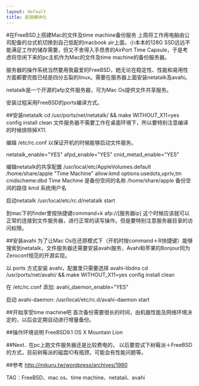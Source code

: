 ```yaml
---
layout: default
title: 前端模块化
---
```


#在FreeBSD上搭建Mac的文件及time machine备份服务
上周将工作用电脑由公司配备的台式机切换到自己低配的macbook air上面，小本本的128G SSD远远不能满足工作的储存需要，但又不舍得入手昂贵的AirPort Time Capsule，于是考虑将空闲下来的pc主机作为Mac的文件及time machine的备份服务器。

服务器的操作系统当然要用我最爱的FreeBSD，她无论在稳定性、性能和易用性方面都要完胜已经是四分五裂的linux。需要在服务器上面安装netatalk及avahi。


netatalk是一个开源的afp文件服务器，可为Mac Os提供文件共享服务。

安装过程采用FreeBSD的ports编译方式。

##安装netatalk
cd /usr/ports/net/netatalk/ && make WITHOUT_X11=yes config install clean
文件服务器不需要工作在桌面环境下，所以要特别注意编译的时候排除掉X11.

编辑 /etc/rc.conf 以保证开机的时候能够启动文件服务。

netatalk_enable="YES"
afpd_enable="YES"
cnid_metad_enable="YES"

编辑netatalk的共享配置 /usr/local/etc/AppleVolumes.default
/home/share/apple "Time Machine" allow:kmd options:usedots,upriv,tm cnidscheme:dbd
Time Machine 是备份空间的名称
/home/share/apple 备份空间的路径
kmd 系统用户名

启动netatalk
/usr/local/etc/rc.d/netatalk start


到mac下的finder里按快捷键command+k 
afp://[服务器ip]
这个时候应该就可以正常的连接到文件服务器，进行正常的读写操作。但是要特别注意服务器目录的访问权限。



##安装avahi
为了让Mac Os在还原模式下（开机时按command＋R快捷键）能够搜索到netatalk，文件服务器还需要安装avahi服务，Avahi和苹果的Bonjour同为Zeroconf规范的开源实现。

以 ports 方式安装 avahi，配置里只需要选择 avahi-libdns
cd /usr/ports/net/avahi/ && make WITHOUT_X11=yes config install clean

在 /etc/rc.conf 添加:
avahi_daemon_enable="YES"


启动 avahi-daemon:
/usr/local/etc/rc.d/avahi-daemon start

##开始享受time machine吧
首次备份需要很长的时间，由机器性能及网络环境决定的，以后会定期自动进行增量备份。

##操作环境说明
FreeBSD9.1 
OS X Mountain Lion

##Next..
在pc上跑文件服务器还是比较费电的， 以后要尝试下树莓派＋FreeBSD的方式，目前树莓派的磁盘IO有瓶颈，可能会有性能问题等。

##参考
http://mikuru.tw/wordpress/archives/1980

TAG：FreeBSD、mac os、time machine、netatail、avahi

